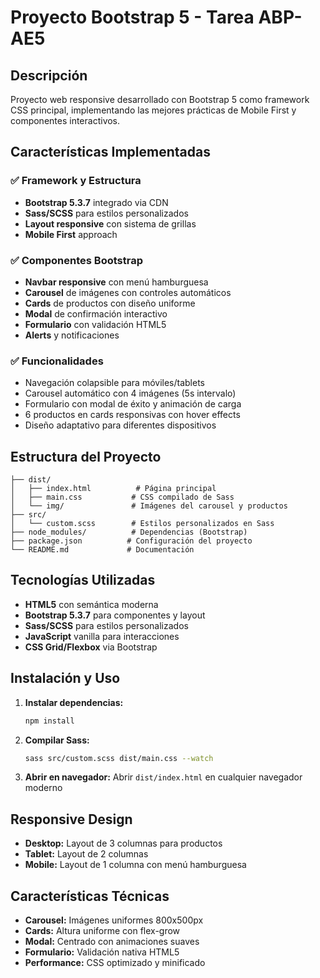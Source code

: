 # Proyecto Bootstrap 5 - Tarea ABP-AE5

## Descripción

Proyecto web responsive desarrollado con Bootstrap 5 como framework CSS principal, implementando las mejores prácticas de Mobile First y componentes interactivos.

## Características Implementadas

### ✅ Framework y Estructura

- **Bootstrap 5.3.7** integrado via CDN
- **Sass/SCSS** para estilos personalizados
- **Layout responsive** con sistema de grillas
- **Mobile First** approach

### ✅ Componentes Bootstrap

- **Navbar responsive** con menú hamburguesa
- **Carousel** de imágenes con controles automáticos
- **Cards** de productos con diseño uniforme
- **Modal** de confirmación interactivo
- **Formulario** con validación HTML5
- **Alerts** y notificaciones

### ✅ Funcionalidades

- Navegación colapsible para móviles/tablets
- Carousel automático con 4 imágenes (5s intervalo)
- Formulario con modal de éxito y animación de carga
- 6 productos en cards responsivas con hover effects
- Diseño adaptativo para diferentes dispositivos

## Estructura del Proyecto

```
├── dist/
│   ├── index.html          # Página principal
│   ├── main.css           # CSS compilado de Sass
│   └── img/               # Imágenes del carousel y productos
├── src/
│   └── custom.scss        # Estilos personalizados en Sass
├── node_modules/          # Dependencias (Bootstrap)
├── package.json          # Configuración del proyecto
└── README.md             # Documentación
```

## Tecnologías Utilizadas

- **HTML5** con semántica moderna
- **Bootstrap 5.3.7** para componentes y layout
- **Sass/SCSS** para estilos personalizados
- **JavaScript** vanilla para interacciones
- **CSS Grid/Flexbox** via Bootstrap

## Instalación y Uso

1. **Instalar dependencias:**

   ```bash
   npm install
   ```

2. **Compilar Sass:**

   ```bash
   sass src/custom.scss dist/main.css --watch
   ```

3. **Abrir en navegador:**
   Abrir `dist/index.html` en cualquier navegador moderno

## Responsive Design

- **Desktop:** Layout de 3 columnas para productos
- **Tablet:** Layout de 2 columnas
- **Mobile:** Layout de 1 columna con menú hamburguesa

## Características Técnicas

- **Carousel:** Imágenes uniformes 800x500px
- **Cards:** Altura uniforme con flex-grow
- **Modal:** Centrado con animaciones suaves
- **Formulario:** Validación nativa HTML5
- **Performance:** CSS optimizado y minificado
